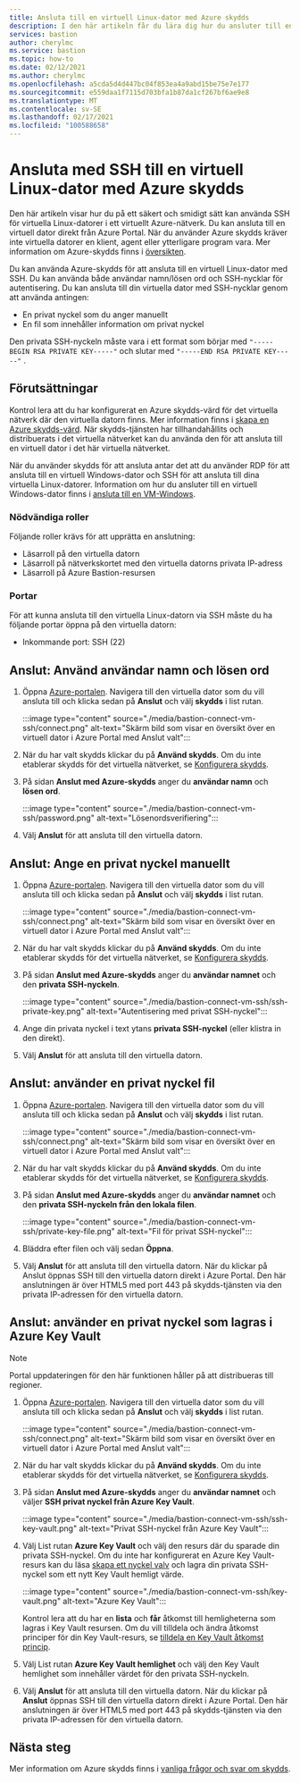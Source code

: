 ```yaml
---
title: Ansluta till en virtuell Linux-dator med Azure skydds
description: I den här artikeln får du lära dig hur du ansluter till en virtuell Linux-dator med hjälp av Azure-skydds.
services: bastion
author: cherylmc
ms.service: bastion
ms.topic: how-to
ms.date: 02/12/2021
ms.author: cherylmc
ms.openlocfilehash: a5cda5d4d447bc04f853ea4a9abd15be75e7e177
ms.sourcegitcommit: e559daa1f7115d703bfa1b87da1cf267bf6ae9e8
ms.translationtype: MT
ms.contentlocale: sv-SE
ms.lasthandoff: 02/17/2021
ms.locfileid: "100588658"
---
```

# <a name="connect-using-ssh-to-a-linux-virtual-machine-using-azure-bastion"></a>Ansluta med SSH till en virtuell Linux-dator med Azure skydds

Den här artikeln visar hur du på ett säkert och smidigt sätt kan använda SSH för virtuella Linux-datorer i ett virtuellt Azure-nätverk. Du kan ansluta till en virtuell dator direkt från Azure Portal. När du använder Azure skydds kräver inte virtuella datorer en klient, agent eller ytterligare program vara. Mer information om Azure-skydds finns i [översikten](bastion-overview.md).

Du kan använda Azure-skydds för att ansluta till en virtuell Linux-dator med SSH. Du kan använda både användar namn/lösen ord och SSH-nycklar för autentisering. Du kan ansluta till din virtuella dator med SSH-nycklar genom att använda antingen:

* En privat nyckel som du anger manuellt
* En fil som innehåller information om privat nyckel

Den privata SSH-nyckeln måste vara i ett format som börjar med  `"-----BEGIN RSA PRIVATE KEY-----"` och slutar med `"-----END RSA PRIVATE KEY-----"` .

## <a name="prerequisites"></a>Förutsättningar

Kontrol lera att du har konfigurerat en Azure skydds-värd för det virtuella nätverk där den virtuella datorn finns. Mer information finns i [skapa en Azure skydds-värd](./tutorial-create-host-portal.md). När skydds-tjänsten har tillhandahållits och distribuerats i det virtuella nätverket kan du använda den för att ansluta till en virtuell dator i det här virtuella nätverket. 

När du använder skydds för att ansluta antar det att du använder RDP för att ansluta till en virtuell Windows-dator och SSH för att ansluta till dina virtuella Linux-datorer. Information om hur du ansluter till en virtuell Windows-dator finns i [ansluta till en VM-Windows](bastion-connect-vm-rdp.md).

### <a name="required-roles"></a>Nödvändiga roller

Följande roller krävs för att upprätta en anslutning:

* Läsarroll på den virtuella datorn
* Läsarroll på nätverkskortet med den virtuella datorns privata IP-adress
* Läsarroll på Azure Bastion-resursen

### <a name="ports"></a>Portar

För att kunna ansluta till den virtuella Linux-datorn via SSH måste du ha följande portar öppna på den virtuella datorn:

* Inkommande port: SSH (22)

## <a name="connect-using-username-and-password"></a><a name="username"></a>Anslut: Använd användar namn och lösen ord

1. Öppna [Azure-portalen](https://portal.azure.com). Navigera till den virtuella dator som du vill ansluta till och klicka sedan på **Anslut** och välj **skydds** i list rutan.

   :::image type="content" source="./media/bastion-connect-vm-ssh/connect.png" alt-text="Skärm bild som visar en översikt över en virtuell dator i Azure Portal med Anslut valt":::
1. När du har valt skydds klickar du på **Använd skydds**. Om du inte etablerar skydds för det virtuella nätverket, se [Konfigurera skydds](./quickstart-host-portal.md).
1. På sidan **Anslut med Azure-skydds** anger du **användar namn** och **lösen ord**.

   :::image type="content" source="./media/bastion-connect-vm-ssh/password.png" alt-text="Lösenordsverifiering":::
1. Välj **Anslut** för att ansluta till den virtuella datorn.

## <a name="connect-manually-enter-a-private-key"></a><a name="privatekey"></a>Anslut: Ange en privat nyckel manuellt

1. Öppna [Azure-portalen](https://portal.azure.com). Navigera till den virtuella dator som du vill ansluta till och klicka sedan på **Anslut** och välj **skydds** i list rutan.

   :::image type="content" source="./media/bastion-connect-vm-ssh/connect.png" alt-text="Skärm bild som visar en översikt över en virtuell dator i Azure Portal med Anslut valt":::
1. När du har valt skydds klickar du på **Använd skydds**. Om du inte etablerar skydds för det virtuella nätverket, se [Konfigurera skydds](./quickstart-host-portal.md).
1. På sidan **Anslut med Azure-skydds** anger du **användar namnet** och den **privata SSH-nyckeln**.

   :::image type="content" source="./media/bastion-connect-vm-ssh/ssh-private-key.png" alt-text="Autentisering med privat SSH-nyckel":::
1. Ange din privata nyckel i text ytans **privata SSH-nyckel** (eller klistra in den direkt).
1. Välj **Anslut** för att ansluta till den virtuella datorn.

## <a name="connect-using-a-private-key-file"></a><a name="ssh"></a>Anslut: använder en privat nyckel fil

1. Öppna [Azure-portalen](https://portal.azure.com). Navigera till den virtuella dator som du vill ansluta till och klicka sedan på **Anslut** och välj **skydds** i list rutan.

   :::image type="content" source="./media/bastion-connect-vm-ssh/connect.png" alt-text="Skärm bild som visar en översikt över en virtuell dator i Azure Portal med Anslut valt":::
1. När du har valt skydds klickar du på **Använd skydds**. Om du inte etablerar skydds för det virtuella nätverket, se [Konfigurera skydds](./quickstart-host-portal.md).
1. På sidan **Anslut med Azure-skydds** anger du **användar namnet** och den **privata SSH-nyckeln från den lokala filen**.

   :::image type="content" source="./media/bastion-connect-vm-ssh/private-key-file.png" alt-text="Fil för privat SSH-nyckel":::

1. Bläddra efter filen och välj sedan **Öppna**.
1. Välj **Anslut** för att ansluta till den virtuella datorn. När du klickar på Anslut öppnas SSH till den virtuella datorn direkt i Azure Portal. Den här anslutningen är över HTML5 med port 443 på skydds-tjänsten via den privata IP-adressen för den virtuella datorn.

## <a name="connect-using-a-private-key-stored-in-azure-key-vault"></a><a name="akv"></a>Anslut: använder en privat nyckel som lagras i Azure Key Vault

>[!NOTE]
>Portal uppdateringen för den här funktionen håller på att distribueras till regioner.
>

1. Öppna [Azure-portalen](https://portal.azure.com). Navigera till den virtuella dator som du vill ansluta till och klicka sedan på **Anslut** och välj **skydds** i list rutan.

   :::image type="content" source="./media/bastion-connect-vm-ssh/connect.png" alt-text="Skärm bild som visar en översikt över en virtuell dator i Azure Portal med Anslut valt":::
1. När du har valt skydds klickar du på **Använd skydds**. Om du inte etablerar skydds för det virtuella nätverket, se [Konfigurera skydds](./quickstart-host-portal.md).
1. På sidan **Anslut med Azure-skydds** anger du **användar namnet** och väljer **SSH privat nyckel från Azure Key Vault**.

   :::image type="content" source="./media/bastion-connect-vm-ssh/ssh-key-vault.png" alt-text="Privat SSH-nyckel från Azure Key Vault":::
1. Välj List rutan **Azure Key Vault** och välj den resurs där du sparade din privata SSH-nyckel. Om du inte har konfigurerat en Azure Key Vault-resurs kan du läsa [skapa ett nyckel valv](../key-vault/general/quick-create-portal.md) och lagra din privata SSH-nyckel som ett nytt Key Vault hemligt värde.

   :::image type="content" source="./media/bastion-connect-vm-ssh/key-vault.png" alt-text="Azure Key Vault":::

   Kontrol lera att du har en **lista** och **får** åtkomst till hemligheterna som lagras i Key Vault resursen. Om du vill tilldela och ändra åtkomst principer för din Key Vault-resurs, se [tilldela en Key Vault åtkomst princip](../key-vault/general/assign-access-policy-portal.md).
1. Välj List rutan **Azure Key Vault hemlighet** och välj den Key Vault hemlighet som innehåller värdet för den privata SSH-nyckeln.
1. Välj **Anslut** för att ansluta till den virtuella datorn. När du klickar på **Anslut** öppnas SSH till den virtuella datorn direkt i Azure Portal. Den här anslutningen är över HTML5 med port 443 på skydds-tjänsten via den privata IP-adressen för den virtuella datorn.

## <a name="next-steps"></a>Nästa steg

Mer information om Azure skydds finns i [vanliga frågor och svar om skydds](bastion-faq.md). 
